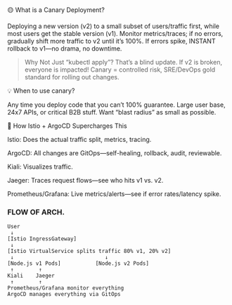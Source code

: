 🟡 What is a Canary Deployment?

Deploying a new version (v2) to a small subset of users/traffic first, while most users get the stable version (v1).
Monitor metrics/traces; if no errors, gradually shift more traffic to v2 until it’s 100%.
If errors spike, INSTANT rollback to v1—no drama, no downtime.

> Why Not Just “kubectl apply”?
That’s a blind update. If v2 is broken, everyone is impacted!
Canary = controlled risk, SRE/DevOps gold standard for rolling out changes.

💡 When to use canary?

Any time you deploy code that you can’t 100% guarantee.
Large user base, 24x7 APIs, or critical B2B stuff.
Want “blast radius” as small as possible.

🚦 How Istio + ArgoCD Supercharges This

Istio: Does the actual traffic split, metrics, tracing.

ArgoCD: All changes are GitOps—self-healing, rollback, audit, reviewable.

Kiali: Visualizes traffic.

Jaeger: Traces request flows—see who hits v1 vs. v2.

Prometheus/Grafana: Live metrics/alerts—see if error rates/latency spike.

### FLOW OF ARCH.
```
User
 ↓
[Istio IngressGateway]
 ↓
[Istio VirtualService splits traffic 80% v1, 20% v2]
 ↓                             ↓
[Node.js v1 Pods]           [Node.js v2 Pods]
 ↑        ↑
Kiali    Jaeger
 ↑        ↑
Prometheus/Grafana monitor everything
ArgoCD manages everything via GitOps
```
